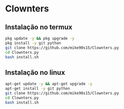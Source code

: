 # Clownters

<!-- ![photo](https://user-images.githubusercontent.com/82988362/141663319-68fd830d-98d9-4bab-bf91-de40e606038e.jpg) -->

## Instalação no termux
```bash
pkg update -y && pkg upgrade -y
pkg install -y git python
git clone https://github.com/mike90s15/Clownters.py
cd Clownters.py
bash install.sh
```

## Instalação no linux
```bash
apt-get update -y && apt-get upgrade -y
apt-get install -y git python
git clone https://github.com/mike90s15/Clownters.py
cd Clownters.py
bash install.sh
```
